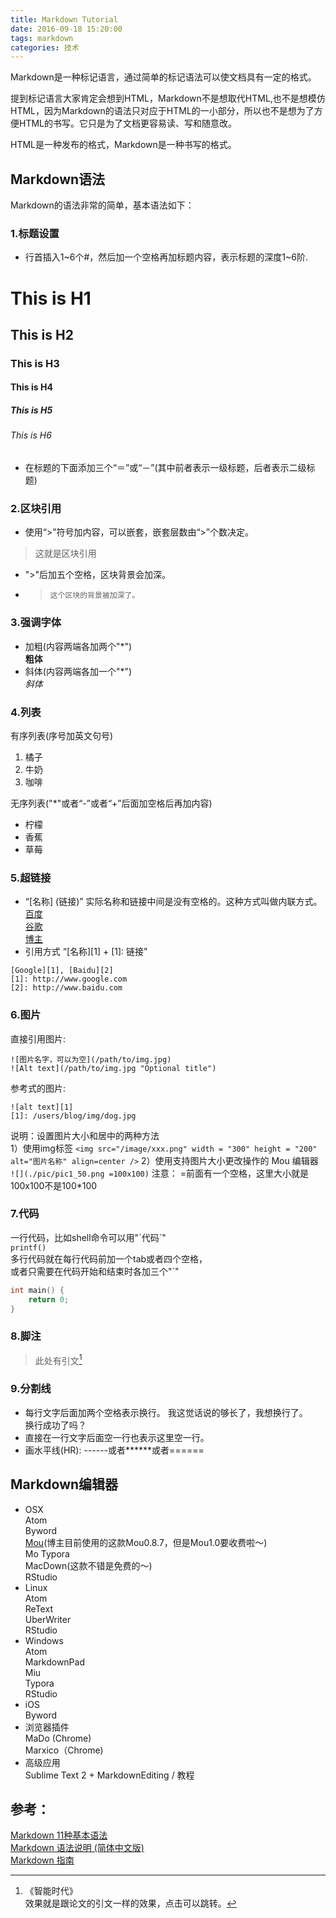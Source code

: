 ```yaml
---
title: Markdown Tutorial
date: 2016-09-18 15:20:00
tags: markdown
categories: 技术
---
```


Markdown是一种标记语言，通过简单的标记语法可以使文档具有一定的格式。

提到标记语言大家肯定会想到HTML，Markdown不是想取代HTML,也不是想模仿HTML，因为Markdown的语法只对应于HTML的一小部分，所以也不是想为了方便HTML的书写。它只是为了文档更容易读、写和随意改。

HTML是一种发布的格式，Markdown是一种书写的格式。



## Markdown语法
Markdown的语法非常的简单，基本语法如下：

### 1.标题设置
* 行首插入1~6个#，然后加一个空格再加标题内容，表示标题的深度1~6阶.
# This is H1
## This is H2
### This is H3
#### This is H4
##### This is H5
###### This is H6
* 在标题的下面添加三个“＝”或“－”(其中前者表示一级标题，后者表示二级标题)  


### 2.区块引用
* 使用“>”符号加内容，可以嵌套，嵌套层数由“>”个数决定。  
>这就是区块引用  
* ">"后加五个空格，区块背景会加深。  

* >     这个区块的背景被加深了。

### 3.强调字体
* 加粗(内容两端各加两个"\*")  
**粗体**
* 斜体(内容两端各加一个"\*")  
*斜体*

### 4.列表
有序列表(序号加英文句号)   
1. 橘子  
2. 牛奶  
3. 咖啡    

无序列表("*"或者“-”或者“+”后面加空格后再加内容)  
* 柠檬  
* 香蕉  
* 草莓  

### 5.超链接
* “[名称] (链接)” 实际名称和链接中间是没有空格的。这种方式叫做内联方式。  
[百度](http://www.baidu.com)  
[谷歌](http://www.google.com)  
[博主](http://www.zhs.space/about)  
* 引用方式  “\[名称]\[1] + \[1]: 链接”  
```
[Google][1], [Baidu][2]  
[1]: http://www.google.com
[2]: http://www.baidu.com  
```


### 6.图片  
直接引用图片:

	![图片名字，可以为空](/path/to/img.jpg)  
	![Alt text](/path/to/img.jpg "Optional title")  

参考式的图片:

	![alt text][1]  
	[1]: /users/blog/img/dog.jpg

说明：设置图片大小和居中的两种方法  
1）使用img标签
`<img src="/image/xxx.png" width = "300" height = "200" alt="图片名称" align=center />`
2）使用支持图片大小更改操作的 Mou 编辑器  
`![](./pic/pic1_50.png =100x100)`
注意： =前面有一个空格，这里大小就是100x100不是100*100
### 7.代码
一行代码，比如shell命令可以用"\`代码\`"  
`printf()`  
多行代码就在每行代码前加一个tab或者四个空格，  
或者只需要在代码开始和结束时各加三个"`"

```C
int main() {
	return 0;
}
```

### 8.脚注


> 此处有引文[^File]  
> [^File]: 《智能时代》  
> 效果就是跟论文的引文一样的效果，点击可以跳转。


### 9.分割线
* 每行文字后面加两个空格表示换行。
我这觉话说的够长了，我想换行了。  
换行成功了吗？
* 直接在一行文字后面空一行也表示这里空一行。
* 画水平线(HR): ------或者******或者======

## Markdown编辑器
* OSX  
Atom  
Byword  
[Mou](http://25.io/mou/)(博主目前使用的这款Mou0.8.7，但是Mou1.0要收费啦～)  
Mo
Typora  
MacDown(这款不错是免费的～)  
RStudio  
* Linux  
Atom  
ReText  
UberWriter  
RStudio  
* Windows  
Atom  
MarkdownPad  
Miu  
Typora  
RStudio  
* iOS  
Byword  
* 浏览器插件  
MaDo (Chrome)  
Marxico（Chrome)  
* 高级应用  
Sublime Text 2 + MarkdownEditing / 教程  

## 参考：  
[Markdown 11种基本语法](http://www.cnblogs.com/hnrainll/p/3514637.html)  
[Markdown 语法说明 (简体中文版)](http://www.appinn.com/markdown)  
[Markdown 指南](https://www.binarization.com/archives/www.wikimilk.org/markdown-guide/#help)

